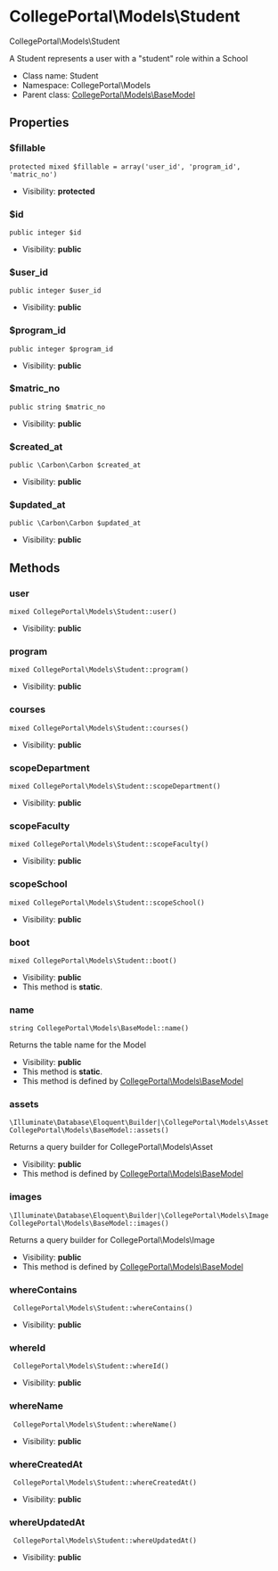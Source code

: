 CollegePortal\Models\Student
===============

CollegePortal\Models\Student

A Student represents a user with a "student" role within a School


* Class name: Student
* Namespace: CollegePortal\Models
* Parent class: [CollegePortal\Models\BaseModel](CollegePortal-Models-BaseModel.md)





Properties
----------


### $fillable

    protected mixed $fillable = array('user_id', 'program_id', 'matric_no')





* Visibility: **protected**


### $id

    public integer $id





* Visibility: **public**


### $user_id

    public integer $user_id





* Visibility: **public**


### $program_id

    public integer $program_id





* Visibility: **public**


### $matric_no

    public string $matric_no





* Visibility: **public**


### $created_at

    public \Carbon\Carbon $created_at





* Visibility: **public**


### $updated_at

    public \Carbon\Carbon $updated_at





* Visibility: **public**


Methods
-------


### user

    mixed CollegePortal\Models\Student::user()





* Visibility: **public**




### program

    mixed CollegePortal\Models\Student::program()





* Visibility: **public**




### courses

    mixed CollegePortal\Models\Student::courses()





* Visibility: **public**




### scopeDepartment

    mixed CollegePortal\Models\Student::scopeDepartment()





* Visibility: **public**




### scopeFaculty

    mixed CollegePortal\Models\Student::scopeFaculty()





* Visibility: **public**




### scopeSchool

    mixed CollegePortal\Models\Student::scopeSchool()





* Visibility: **public**




### boot

    mixed CollegePortal\Models\Student::boot()





* Visibility: **public**
* This method is **static**.




### name

    string CollegePortal\Models\BaseModel::name()

Returns the table name for the Model



* Visibility: **public**
* This method is **static**.
* This method is defined by [CollegePortal\Models\BaseModel](CollegePortal-Models-BaseModel.md)




### assets

    \Illuminate\Database\Eloquent\Builder|\CollegePortal\Models\Asset CollegePortal\Models\BaseModel::assets()

Returns a query builder for CollegePortal\Models\Asset



* Visibility: **public**
* This method is defined by [CollegePortal\Models\BaseModel](CollegePortal-Models-BaseModel.md)




### images

    \Illuminate\Database\Eloquent\Builder|\CollegePortal\Models\Image CollegePortal\Models\BaseModel::images()

Returns a query builder for CollegePortal\Models\Image



* Visibility: **public**
* This method is defined by [CollegePortal\Models\BaseModel](CollegePortal-Models-BaseModel.md)




### whereContains

     CollegePortal\Models\Student::whereContains()





* Visibility: **public**




### whereId

     CollegePortal\Models\Student::whereId()





* Visibility: **public**




### whereName

     CollegePortal\Models\Student::whereName()





* Visibility: **public**




### whereCreatedAt

     CollegePortal\Models\Student::whereCreatedAt()





* Visibility: **public**




### whereUpdatedAt

     CollegePortal\Models\Student::whereUpdatedAt()





* Visibility: **public**




